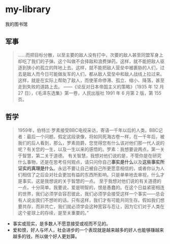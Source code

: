# my-library
我的图书馆

## 军事

> ……而把目标分散，以至主要的敌人没有打中，次要的敌人甚至同盟军身上却吃了我们的子弹。这个叫做不会择敌和浪费弹药。这样，就不能把敌人驱逐到狭小的孤立的阵地上去。这样，就不能把敌人营垒中被裹胁的人们，过去是敌人而今日可能做友军的人们，都从敌人营垒中和敌人战线上拉过来。这样，就是在实际上帮助了敌人，而使革命停滞、孤立、缩小、降落，甚至走到失败的道路上去。
——《论反对日本帝国主义的策略》（1935 年 12 月 27 日），《毛泽东选集》第一卷，人民出版社 1991 年 6 月第 2 版，第 155 页。

## 哲学

> 1959年，伯特兰·罗素接受BBC电视采访，寄语一千年以后的人类。BBC记者：最后一个问题。假定这段录像，将如同死海古卷一样，在一千年后，被我们的后人看到，那么，罗素勋爵，您觉得您有什么该对他们那一代人说的呢？有关您的一生，以及一生以来的感悟的。罗素：我想要说两点，第一关于智慧，第二关于道德。
> 有关智慧，我想对他们说的是，不管你是在研究什么事物，还是在思考任何观点，请只问你自己**事实是什么**以及**这些事实所证实的真理是什么**。永远不要让自己被自己所更愿意相信的，或者你认为人们相信了之后会对社会更加有益的东西所影响。只是单单地去审视，什么才是事实。这是我想说的关于智慧的一点。
> 至于我想对他们说的有关道德的一点，十分简单。我要说，爱是明智的，恨是愚蠢的。在这个日益紧密相连的世界，我们必须学会容忍彼此，我们必须学会接受这样一个事实——总会有人说出我们不想听的话。只有这样，我们才有可能共同生存。假如我们想要共存，而非共亡，我们就必须学会这种宽容与忍让，因为它们对于人类在这个星球上的存续，是至关重要的。”

* 事实或现实，是多数人不愿意接受或视而不见的。
* 爱和恨，好人与坏人，社会进步的一个表现就是越来越多的好人也能够赚越来越多的钱，所以做个好人更划算。
